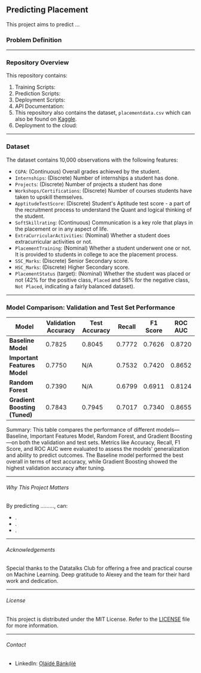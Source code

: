 ## Predicting Placement

This project aims to predict ...

### Problem Definition


____________________________________________________________________________________________________________________________________________________


### Repository Overview
This repository contains:

1. Training Scripts: 
2. Prediction Scripts: 
3. Deployment Scripts: 
4. API Documentation: 
5. This repository also contains the dataset, `placementdata.csv` which can also be found on [Kaggle](https://www.kaggle.com/datasets/ruchikakumbhar/placement-prediction-dataset?select=placementdata.csv).
6. Deployment to the cloud: 

____________________________________________________________________________________________________________________________________________________


### Dataset
The dataset contains 10,000 observations with the following features:
- `CGPA`: (Continuous) Overall grades achieved by the student.
- `Internships`: (Discrete) Number of internships a student has done.
- `Projects`:  (Discrete) Number of projects a student has done
- `Workshops/Certifications`: (Discrete) Number of courses students have taken to upskill themselves.
- `ApptitudeTestScore`: (Discrete) Student's Aptitude test score - a part of the recruitment process to understand the Quant and logical thinking of the student.
- `SoftSkillrating`: (Continuous) Communication is a key role that plays in the placement or in any aspect of life.
- `ExtraCurricularActivities`: (Nominal) Whether a student does extracurricular activities or not.
- `PlacementTraining`: (Nominal) Whether a student underwent one or not. It is provided to students in college to ace the placement process.
- `SSC_Marks`: (Discrete) Senior Secondary score.
- `HSC_Marks`: (Discrete) Higher Secondary score.
- `PlacementStatus` (target): (Nominal) Whether the student  was placed or not (42% for the positive class, `Placed` and 58% for the negative class, `Not Placed`, indicating a fairly balanced dataset).
  
____________________________________________________________________________________________________________________________________________________



### Model Comparison: Validation and Test Set Performance

| **Model**               | **Validation Accuracy** | **Test Accuracy** | **Recall** | **F1 Score** | **ROC AUC** |
|-------------------------|-------------------------|-------------------|------------|--------------|-------------|
| **Baseline Model**       | 0.7825                  | 0.8045            | 0.7772     | 0.7626       | 0.8720      |
| **Important Features Model** | 0.7750                | N/A               | 0.7532     | 0.7420       | 0.8652      |
| **Random Forest**        | 0.7390                  | N/A               | 0.6799     | 0.6911       | 0.8124      |
| **Gradient Boosting (Tuned)** | 0.7843             | 0.7945            | 0.7017     | 0.7340       | 0.8655      |

Summary:
This table compares the performance of different models—Baseline, Important Features Model, Random Forest, and Gradient Boosting—on both the validation and test sets. Metrics like Accuracy, Recall, F1 Score, and ROC AUC were evaluated to assess the models' generalization and ability to predict outcomes. The Baseline model performed the best overall in terms of test accuracy, while Gradient Boosting showed the highest validation accuracy after tuning.


____________________________________________________________________________________________________________________________________________________


###### Why This Project Matters
By predicting .........,  can:
- .
- .
- .

____________________________________________________________________________________________________________________________________________________


###### Acknowledgements
Special thanks to the Datatalks Club for offering a free and practical course on Machine Learning. Deep gratitude to Alexey and the team for their hard work and dedication.

____________________________________________________________________________________________________________________________________________________


###### License
This project is distributed under the MIT License. Refer to the [LICENSE](https://opensource.org/license/mit) file for more information.

____________________________________________________________________________________________________________________________________________________


###### Contact
- LinkedIn: [Ọláídé Bánkọ́lé](www.linkedin.com/in/obanky) 


